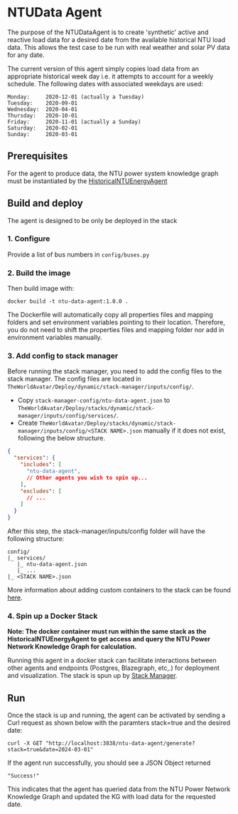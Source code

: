 # NTUData Agent

The purpose of the NTUDataAgent is to create 'synthetic' active and reactive load data for a desired date from the available historical NTU load data. 
This allows the test case to be run with real weather and solar PV data for any date. 

The current version of this agent simply copies load data from an appropriate historical week day i.e. it attempts to account for a weekly schedule.
The following dates with associated weekdays are used:

```
Monday:		2020-12-01 (actually a Tuesday)
Tuesday:	2020-09-01
Wednesday:	2020-04-01
Thursday:	2020-10-01
Friday:		2020-11-01 (actually a Sunday)
Saturday:	2020-02-01
Sunday:		2020-03-01
```

## Prerequisites

For the agent to produce data, the NTU power system knowledge graph must be instantiated by the [HistoricalNTUEnergyAgent](https://github.com/cambridge-cares/TheWorldAvatar/tree/main/Agents/HistoricalNTUEnergyAgent)

## Build and deploy

The agent is designed to be only be deployed in the stack

### 1. Configure 

Provide a list of bus numbers in `config/buses.py`

### 2. Build the image

Then build image with:
```
docker build -t ntu-data-agent:1.0.0 .
```

The Dockerfile will automatically copy all properties files and mapping folders and set environment variables pointing to their location. Therefore, you do not need to shift the properties files and mapping folder nor add in environment variables manually.

### 3. Add config to stack manager

Before running the stack manager, you need to add the config files to the stack manager. The config files are located in `TheWorldAvatar/Deploy/dynamic/stack-manager/inputs/config/`.
- Copy `stack-manager-config/ntu-data-agent.json` to `TheWorldAvatar/Deploy/stacks/dynamic/stack-manager/inputs/config/services/`.
- Create `TheWorldAvatar/Deploy/stacks/dynamic/stack-manager/inputs/config/<STACK NAME>.json` manually if it does not exist, following the below structure.
```json
{
  "services": {
    "includes": [
      "ntu-data-agent",
      // Other agents you wish to spin up...
    ],
    "excludes": [
      // ...
    ]
  }
}
```

After this step, the stack-manager/inputs/config folder will have the following structure:
```
config/
|_ services/
   |_ ntu-data-agent.json
   |_ ...
|_ <STACK NAME>.json
```
More information about adding custom containers to the stack can be found [here](https://github.com/TheWorldAvatar/stack/tree/main/stack-manager#adding-custom-containers).


### 4. Spin up a Docker Stack
**Note: The docker container must run within the same stack as the HistoricalNTUEnergyAgent to get access and query the NTU Power Network Knowledge Graph for calculation.**

Running this agent in a docker stack can facilitate interactions between other agents and endpoints (Postgres, Blazegraph, etc,.) for deployment and visualization. The stack is spun up by [Stack Manager](https://github.com/TheWorldAvatar/stack/tree/main/stack-manager).

## Run
Once the stack is up and running, the agent can be activated by sending a Curl request as shown below with the paramters stack=true and the desired date:
```
curl -X GET "http://localhost:3838/ntu-data-agent/generate?stack=true&date=2024-03-01"
```
If the agent run successfully, you should see a JSON Object returned 
```
"Success!"
```
This indicates that the agent has queried data from the NTU Power Network Knowledge Graph and updated the KG with load data for the requested date.